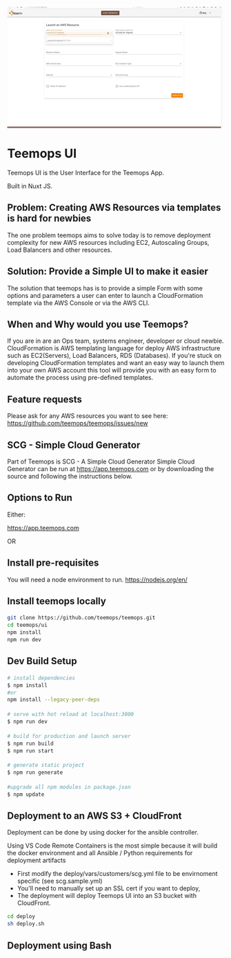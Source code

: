 ![Teemops GIF](https://raw.githubusercontent.com/teemops/assets/master/teemops-scg-gif.mp4.gif)

# Teemops UI

Teemops UI is the User Interface for the Teemops App.

Built in Nuxt JS.

## Problem: Creating AWS Resources via templates is hard for newbies

The one problem teemops aims to solve today is to remove deployment complexity for new AWS resources including EC2, Autoscaling Groups, Load Balancers and other resources.

## Solution: Provide a Simple UI to make it easier

The solution that teemops has is to provide a simple Form with some options and parameters a user can enter to launch a CloudFormation template via the AWS Console or via the AWS CLI.

## When and Why would you use Teemops?

If you are in are an Ops team, systems engineer, developer or cloud newbie.
CloudFormation is AWS templating language for deploy AWS infrastructure such as EC2(Servers), Load Balancers, RDS (Databases).
If you're stuck on developing CloudFormation templates and want an easy way to launch them into your own AWS account this tool will provide you with an easy form to automate the process using pre-defined templates.

## Feature requests

Please ask for any AWS resources you want to see here: https://github.com/teemops/teemops/issues/new

## SCG - Simple Cloud Generator

Part of Teemops is SCG - A Simple Cloud Generator
Simple Cloud Generator can be run at https://app.teemops.com or by downloading the source and following the instructions below.

## Options to Run

Either:

https://app.teemops.com

OR

## Install pre-requisites

You will need a node environment to run.
https://nodejs.org/en/

## Install teemops locally

```bash
git clone https://github.com/teemops/teemops.git
cd teemops/ui
npm install
npm run dev

```

## Dev Build Setup

```bash
# install dependencies
$ npm install
#or
npm install --legacy-peer-deps

# serve with hot reload at localhost:3000
$ npm run dev

# build for production and launch server
$ npm run build
$ npm run start

# generate static project
$ npm run generate

#upgrade all npm modules in package.json
$ npm update
```

## Deployment to an AWS S3 + CloudFront

Deployment can be done by using docker for the ansible controller.

Using VS Code Remote Containers is the most simple because it will build the docker environment and all Ansible / Python requirements for deployment artifacts

- First modify the deploy/vars/customers/scg.yml file to be envirnoment specific (see scg.sample.yml)
- You'll need to manually set up an SSL cert if you want to deploy,
- The deployment will deploy Teemops UI into an S3 bucket with CloudFront.

```bash
cd deploy
sh deploy.sh

```

## Deployment using Bash
